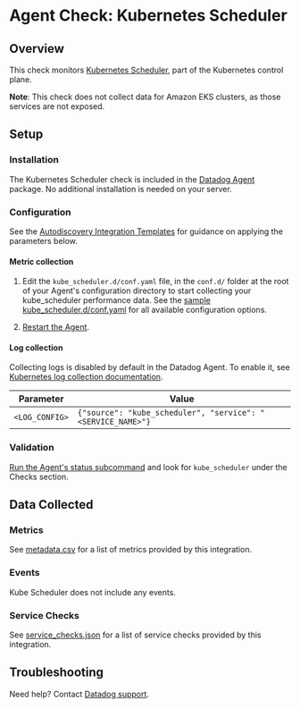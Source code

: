 # Agent Check: Kubernetes Scheduler

## Overview

This check monitors [Kubernetes Scheduler][1], part of the Kubernetes control plane.

**Note**: This check does not collect data for Amazon EKS clusters, as those services are not exposed.

## Setup

### Installation

The Kubernetes Scheduler check is included in the [Datadog Agent][10] package.
No additional installation is needed on your server.

### Configuration

See the [Autodiscovery Integration Templates][3] for guidance on applying the parameters below.

#### Metric collection

1. Edit the `kube_scheduler.d/conf.yaml` file, in the `conf.d/` folder at the root of your Agent's configuration directory to start collecting your kube_scheduler performance data. See the [sample kube_scheduler.d/conf.yaml][2] for all available configuration options.

2. [Restart the Agent][4].

#### Log collection

Collecting logs is disabled by default in the Datadog Agent. To enable it, see [Kubernetes log collection documentation][5].

| Parameter      | Value                                     |
|----------------|-------------------------------------------|
| `<LOG_CONFIG>` | `{"source": "kube_scheduler", "service": "<SERVICE_NAME>"}` |

### Validation

[Run the Agent's status subcommand][6] and look for `kube_scheduler` under the Checks section.

## Data Collected

### Metrics

See [metadata.csv][7] for a list of metrics provided by this integration.

### Events

Kube Scheduler does not include any events.

### Service Checks

See [service_checks.json][8] for a list of service checks provided by this integration.

## Troubleshooting

Need help? Contact [Datadog support][9].


[1]: https://kubernetes.io/docs/reference/command-line-tools-reference/kube-scheduler
[2]: https://github.com/DataDog/integrations-core/blob/master/kube_scheduler/datadog_checks/kube_scheduler/data/conf.yaml.example
[3]: https://docs.datadoghq.com/agent/kubernetes/integrations/
[4]: https://docs.datadoghq.com/agent/guide/agent-commands/#restart-the-agent
[5]: https://docs.datadoghq.com/agent/kubernetes/log/
[6]: https://docs.datadoghq.com/agent/guide/agent-commands/#agent-status-and-information
[7]: https://github.com/DataDog/integrations-core/blob/master/kube_scheduler/metadata.csv
[8]: https://github.com/DataDog/integrations-core/blob/master/kube_scheduler/assets/service_checks.json
[9]: https://docs.datadoghq.com/help/
[10]: https://app.datadoghq.com/account/settings#agent
